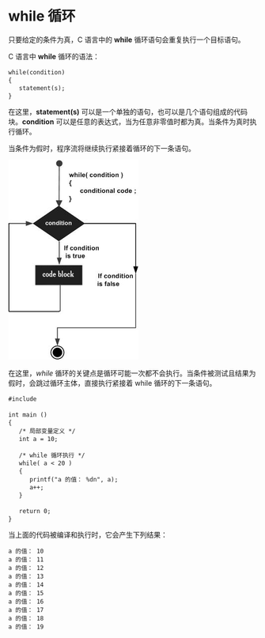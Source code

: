 # while 循环


只要给定的条件为真，C 语言中的 **while** 循环语句会重复执行一个目标语句。

C 语言中 **while** 循环的语法：

    while(condition)
    {
       statement(s);
    }

在这里，**statement(s)** 可以是一个单独的语句，也可以是几个语句组成的代码块。**condition** 可以是任意的表达式，当为任意非零值时都为真。当条件为真时执行循环。

当条件为假时，程序流将继续执行紧接着循环的下一条语句。

![C 中的判断语句](images/cpp_while_loop.png)

在这里，_while_ 循环的关键点是循环可能一次都不会执行。当条件被测试且结果为假时，会跳过循环主体，直接执行紧接着 while 循环的下一条语句。

    #include 

    int main ()
    {
       /* 局部变量定义 */
       int a = 10;

       /* while 循环执行 */
       while( a < 20 )
       {
          printf("a 的值： %dn", a);
          a++;
       }

       return 0;
    }

当上面的代码被编译和执行时，它会产生下列结果：

    a 的值： 10
    a 的值： 11
    a 的值： 12
    a 的值： 13
    a 的值： 14
    a 的值： 15
    a 的值： 16
    a 的值： 17
    a 的值： 18
    a 的值： 19